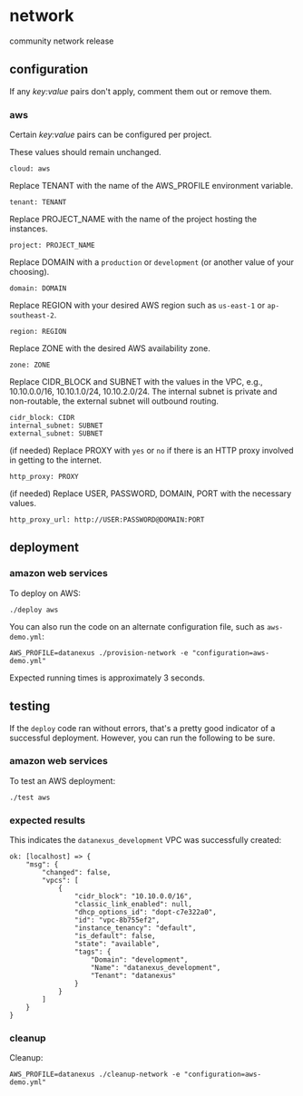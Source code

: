 # network
community network release
## configuration
If any _key:value_ pairs don't apply, comment them out or remove them.
### aws
Certain _key:value_ pairs can be configured per project.

These values should remain unchanged.

    cloud: aws
Replace TENANT with the name of the AWS_PROFILE environment variable. 
    
    tenant: TENANT
Replace PROJECT_NAME with the name of the project hosting the instances. 

    project: PROJECT_NAME
Replace DOMAIN with a `production` or `development` (or another value of your choosing).

    domain: DOMAIN
Replace REGION with your desired AWS region such as `us-east-1` or `ap-southeast-2`.

    region: REGION    
Replace ZONE with the desired AWS availability zone.

    zone: ZONE
Replace CIDR_BLOCK and SUBNET with the values in the VPC, e.g., 10.10.0.0/16, 10.10.1.0/24, 10.10.2.0/24. The internal subnet is private and non-routable, the external subnet will outbound routing.
    
    cidr_block: CIDR
    internal_subnet: SUBNET
    external_subnet: SUBNET
(if needed) Replace  PROXY with `yes` or `no` if there is an HTTP proxy involved in getting to the internet.
 
    http_proxy: PROXY
(if needed) Replace USER, PASSWORD, DOMAIN, PORT with the necessary values.
    
    http_proxy_url: http://USER:PASSWORD@DOMAIN:PORT

## deployment
### amazon web services
To deploy on AWS:

    ./deploy aws
    
You can also run the code on an alternate configuration file, such as `aws-demo.yml`:

    AWS_PROFILE=datanexus ./provision-network -e "configuration=aws-demo.yml"

Expected running times is approximately 3 seconds.

## testing
If the `deploy` code ran without errors, that's a pretty good indicator of a successful deployment. However, you can run the following to be sure.

### amazon web services
To test an AWS deployment:

    ./test aws
        
### expected results

This indicates the `datanexus_development` VPC was successfully created:

    ok: [localhost] => {
        "msg": {
            "changed": false,
            "vpcs": [
                {
                    "cidr_block": "10.10.0.0/16",
                    "classic_link_enabled": null,
                    "dhcp_options_id": "dopt-c7e322a0",
                    "id": "vpc-8b755ef2",
                    "instance_tenancy": "default",
                    "is_default": false,
                    "state": "available",
                    "tags": {
                        "Domain": "development",
                        "Name": "datanexus_development",
                        "Tenant": "datanexus"
                    }
                }
            ]
        }
    }

### cleanup

Cleanup:
    
    AWS_PROFILE=datanexus ./cleanup-network -e "configuration=aws-demo.yml"    
